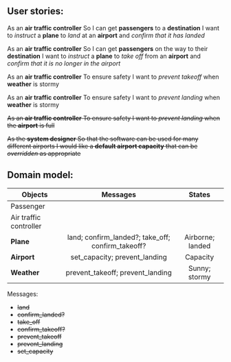 User stories:
-----------------

As an **air traffic controller** So I can get **passengers** to a **destination** I want to *instruct* a **plane** to *land* at an **airport** and *confirm that it has landed*

As an **air traffic controller** So I can get **passengers** on the way to their **destination** I want to *instruct* a **plane** to *take off* from an **airport** and *confirm that it is no longer in the airport*

As an **air traffic controller** To ensure safety I want to *prevent takeoff* when **weather** is stormy

As an **air traffic controller** To ensure safety I want to *prevent landing* when **weather** is stormy

~~As an **air traffic controller** To ensure safety I want to *prevent landing* when the **airport** is full~~

~~As the **system designer** So that the software can be used for many different airports I would like a **default airport capacity** that can be *overridden* as appropriate~~

Domain model:
-----------------

|Objects               |Messages                                         |States          |
|----------------------|:-----------------------------------------------:|:--------------:|
|Passenger             |                                                 |                |
|Air traffic controller|                                                 |                |
|**Plane**             |land; confirm_landed?; take_off; confirm_takeoff?|Airborne; landed|
|**Airport**           |set_capacity; prevent_landing                    |Capacity        |
|**Weather**           |prevent_takeoff; prevent_landing                 |Sunny; stormy   |

Messages:
- ~~land~~
- ~~confirm_landed?~~
- ~~take_off~~
- ~~confirm_takeoff?~~
- ~~prevent_takeoff~~
- ~~prevent_landing~~
- ~~set_capacity~~
